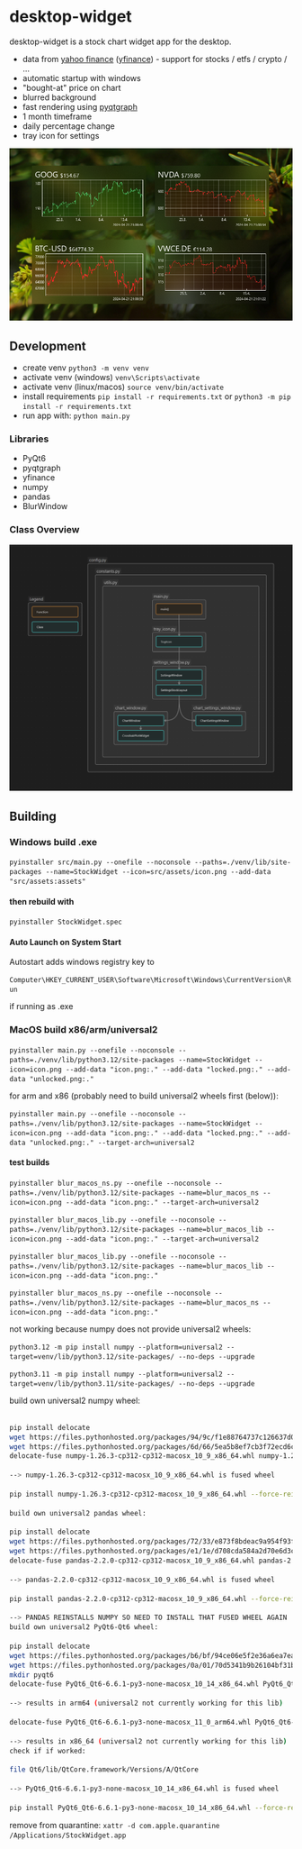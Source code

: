 # desktop-widget

desktop-widget is a stock chart widget app for the desktop.

- data from [yahoo finance](https://finance.yahoo.com/) ([yfinance](https://github.com/ranaroussi/yfinance)) - support for stocks / etfs / crypto / ...
- automatic startup with windows
- "bought-at" price on chart
- blurred background
- fast rendering using [pyqtgraph](https://github.com/pyqtgraph/pyqtgraph)
- 1 month timeframe
- daily percentage change
- tray icon for settings

![screenshot](screenshot.png)

## Development

- create venv `python3 -m venv venv`
- activate venv (windows) `venv\Scripts\activate`
- activate venv (linux/macos) `source venv/bin/activate`
- install requirements `pip install -r requirements.txt` or `python3 -m pip install -r requirements.txt`
- run app with: `python main.py`

### Libraries

- PyQt6
- pyqtgraph
- yfinance
- numpy
- pandas
- BlurWindow

### Class Overview

![classes](classes.png)

## Building

### Windows build .exe

`pyinstaller src/main.py --onefile --noconsole --paths=./venv/lib/site-packages --name=StockWidget --icon=src/assets/icon.png --add-data "src/assets:assets"`

#### then rebuild with

`pyinstaller StockWidget.spec`

#### Auto Launch on System Start

Autostart adds windows registry key to

`Computer\HKEY_CURRENT_USER\Software\Microsoft\Windows\CurrentVersion\Run`

if running as .exe

### MacOS build x86/arm/universal2

`pyinstaller main.py --onefile --noconsole --paths=./venv/lib/python3.12/site-packages --name=StockWidget --icon=icon.png --add-data "icon.png:." --add-data "locked.png:." --add-data "unlocked.png:."`

for arm and x86 (probably need to build universal2 wheels first (below)):

`pyinstaller main.py --onefile --noconsole --paths=./venv/lib/python3.12/site-packages --name=StockWidget --icon=icon.png --add-data "icon.png:." --add-data "locked.png:." --add-data "unlocked.png:." --target-arch=universal2`

#### test builds

`pyinstaller blur_macos_ns.py --onefile --noconsole --paths=./venv/lib/python3.12/site-packages --name=blur_macos_ns --icon=icon.png --add-data "icon.png:." --target-arch=universal2`

`pyinstaller blur_macos_lib.py --onefile --noconsole --paths=./venv/lib/python3.12/site-packages --name=blur_macos_lib --icon=icon.png --add-data "icon.png:." --target-arch=universal2`

`pyinstaller blur_macos_lib.py --onefile --noconsole --paths=./venv/lib/python3.12/site-packages --name=blur_macos_lib --icon=icon.png --add-data "icon.png:."`

`pyinstaller blur_macos_ns.py --onefile --noconsole --paths=./venv/lib/python3.12/site-packages --name=blur_macos_ns --icon=icon.png --add-data "icon.png:."`

not working because numpy does not provide universal2 wheels:

`python3.12 -m pip install numpy --platform=universal2 --target=venv/lib/python3.12/site-packages/ --no-deps --upgrade`

`python3.11 -m pip install numpy --platform=universal2 --target=venv/lib/python3.11/site-packages/ --no-deps --upgrade`

build own universal2 numpy wheel:

```bash

pip install delocate
wget https://files.pythonhosted.org/packages/94/9c/f1e88764737c126637d0434df712b1baa371a404a3e3751ee997e74e164b/numpy-1.26.3-cp312-cp312-macosx_11_0_arm64.whl
wget https://files.pythonhosted.org/packages/6d/66/5ea5b8ef7cb3f72ecd6c905abc2331f999bf7e9de247f9db8cc9642f0eda/numpy-1.26.3-cp312-cp312-macosx_10_9_x86_64.whl
delocate-fuse numpy-1.26.3-cp312-cp312-macosx_10_9_x86_64.whl numpy-1.26.3-cp312-cp312-macosx_11_0_arm64.whl -w .

--> numpy-1.26.3-cp312-cp312-macosx_10_9_x86_64.whl is fused wheel

pip install numpy-1.26.3-cp312-cp312-macosx_10_9_x86_64.whl --force-reinstall

build own universal2 pandas wheel:

pip install delocate
wget https://files.pythonhosted.org/packages/72/33/e873f8bdeac9a954f93f33fb6fbdf3ded68e0096b154008855616559c64c/pandas-2.2.0-cp312-cp312-macosx_11_0_arm64.whl
wget https://files.pythonhosted.org/packages/e1/1e/d708cda584a2d70e6d3c930d102d07ee3d65bec3b2861f416b086cc518a8/pandas-2.2.0-cp312-cp312-macosx_10_9_x86_64.whl
delocate-fuse pandas-2.2.0-cp312-cp312-macosx_10_9_x86_64.whl pandas-2.2.0-cp312-cp312-macosx_11_0_arm64.whl -w .

--> pandas-2.2.0-cp312-cp312-macosx_10_9_x86_64.whl is fused wheel

pip install pandas-2.2.0-cp312-cp312-macosx_10_9_x86_64.whl --force-reinstall

--> PANDAS REINSTALLS NUMPY SO NEED TO INSTALL THAT FUSED WHEEL AGAIN
build own universal2 PyQt6-Qt6 wheel:

pip install delocate
wget https://files.pythonhosted.org/packages/b6/bf/94ce06e5f2e36a6ea7ead39fa63db6b1cc91e2aa51768e7fdcd296d0d2b0/PyQt6_Qt6-6.6.1-py3-none-macosx_11_0_arm64.whl &&
wget https://files.pythonhosted.org/packages/0a/01/70d5341b9b26104bf31bb52704bcce7bee367991151a3754e4b5faefd248/PyQt6_Qt6-6.6.1-py3-none-macosx_10_14_x86_64.whl
mkdir pyqt6
delocate-fuse PyQt6_Qt6-6.6.1-py3-none-macosx_10_14_x86_64.whl PyQt6_Qt6-6.6.1-py3-none-macosx_11_0_arm64.whl -w pyqt6

--> results in arm64 (universal2 not currently working for this lib)

delocate-fuse PyQt6_Qt6-6.6.1-py3-none-macosx_11_0_arm64.whl PyQt6_Qt6-6.6.1-py3-none-macosx_10_14_x86_64.whl -w pyqt6

--> results in x86_64 (universal2 not currently working for this lib)
check if if worked: 

file Qt6/lib/QtCore.framework/Versions/A/QtCore

--> PyQt6_Qt6-6.6.1-py3-none-macosx_10_14_x86_64.whl is fused wheel

pip install PyQt6_Qt6-6.6.1-py3-none-macosx_10_14_x86_64.whl --force-reinstall

```

remove from quarantine:
`xattr -d com.apple.quarantine /Applications/StockWidget.app`
